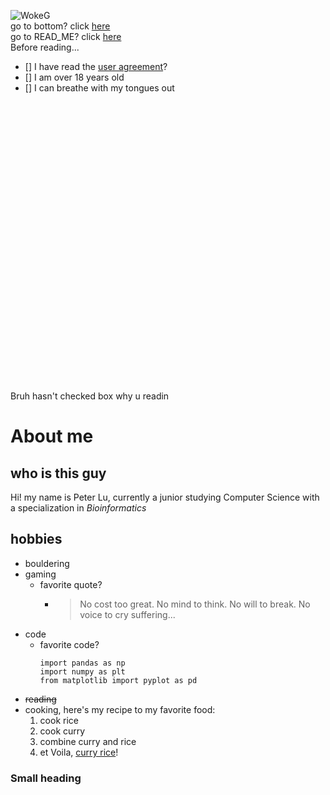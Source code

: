 ![WokeG](https://encrypted-tbn0.gstatic.com/images?q=tbn:ANd9GcQWNhJwY6AfMbEcnKk1u5AnuHwRDJURdg4ALA&usqp=CAU)  
go to bottom? click
[here](https://github.com/pthaha/CSE110/blob/add-index.md/index.md#small-heading)  
go to READ_ME? click [here](README.md)  
Before reading...  
- [] I have read the [user agreement](https://www.youtube.com/watch?v=V-_O7nl0Ii0)?  
- [] I am over 18 years old
- [] I can breathe with my tongues out
<pre> 
    
	  
  
























</pre>
Bruh hasn't checked box why u readin  
# **About me**
## who is this guy
Hi! my name is Peter Lu, currently a junior studying Computer Science with a
specialization in *Bioinformatics*
## hobbies
- bouldering
- gaming 
	- favorite quote? 
		- > No cost too great. No mind to think. No will to break. No voice to cry suffering...
- code
	- favorite code?
		```
		import pandas as np
		import numpy as plt
		from matplotlib import pyplot as pd
		```
- ~~reading~~
- cooking, here's my recipe to my favorite food:
	1. cook rice
	2. cook curry
	3. combine curry and rice
	4. et Voila, [curry
	rice](https://tokyofox.files.wordpress.com/2020/12/hedgehog-blue-curry-japan-10.jpg)!

### Small heading

